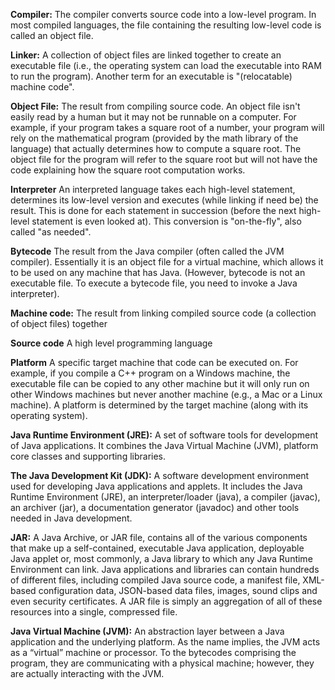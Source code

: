 **Compiler:** The compiler converts source code into a  low-level program.
In most compiled languages, the file containing the resulting low-level code is called an object  file.

**Linker:** A collection of object files are linked together to create an executable file (i.e., the operating system can load the executable into RAM to run the program). Another term for an executable is "(relocatable) machine code".

**Object File:** The result from compiling source code. An object file isn't easily read by a human but it may not be runnable on a computer. For example, if your program takes a square root of a number, your program will rely on the mathematical program (provided by the math library of the language) that actually determines how to compute a square root. The object file for the program will refer to the square root but will not have the code explaining how the square root computation works.

**Interpreter** An interpreted language takes each high-level statement, determines its low-level version and executes (while linking if need be) the result. This is done for each statement in succession (before the next high-level statement is even looked at). This  conversion is "on-the-fly", also called "as needed".

**Bytecode** The result from the Java compiler (often called the JVM compiler). Essentially it is an object file for a virtual machine, which allows it to be used on any machine that has Java. (However, bytecode is not an executable file.  To execute a bytecode file, you need to invoke a Java interpreter).

**Machine code:** The result from linking compiled source code (a collection of object files) together

**Source code** A high level programming language

**Platform** A specific target machine that code can be executed on. For example, if you compile a C++ program on a Windows machine, the executable file can be copied to any other machine but it will only run on other Windows machines but never another machine (e.g., a Mac or a Linux machine). A platform is determined by the target machine (along with its operating system).

**Java Runtime Environment (JRE):** A set of software tools for development of Java applications. It combines the Java Virtual Machine (JVM), platform core classes and supporting libraries.

**The Java Development Kit (JDK):** A software development environment used for developing Java applications and applets. It includes the Java Runtime Environment (JRE), an interpreter/loader (java), a compiler (javac), an archiver (jar), a documentation generator (javadoc) and other tools needed in Java development.

**JAR:** A Java Archive, or JAR file, contains all of the various components that make up a self-contained, executable Java application, deployable Java applet or, most commonly, a Java library to which any Java Runtime Environment can link. Java applications and libraries can contain hundreds of different files, including compiled Java source code, a manifest file, XML-based configuration data, JSON-based data files, images, sound clips and even security certificates. A JAR file is simply an aggregation of all of these resources into a single, compressed file.

**Java Virtual Machine (JVM):** An abstraction layer between a Java application and the underlying platform. As the name implies, the JVM acts as a “virtual” machine or processor. To the bytecodes comprising the program, they are communicating with a physical machine; however, they are actually interacting with the JVM.
